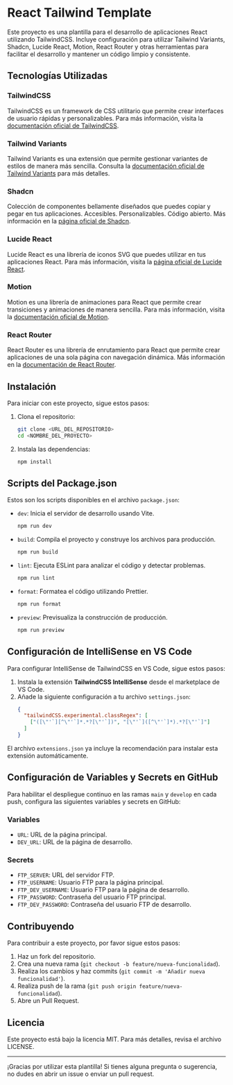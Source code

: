 # React Tailwind Template

Este proyecto es una plantilla para el desarrollo de aplicaciones React utilizando TailwindCSS. Incluye configuración para utilizar Tailwind Variants, Shadcn, Lucide React, Motion, React Router y otras herramientas para facilitar el desarrollo y mantener un código limpio y consistente.

## Tecnologías Utilizadas

### TailwindCSS
TailwindCSS es un framework de CSS utilitario que permite crear interfaces de usuario rápidas y personalizables. Para más información, visita la [documentación oficial de TailwindCSS](https://tailwindcss.com/).

### Tailwind Variants
Tailwind Variants es una extensión que permite gestionar variantes de estilos de manera más sencilla. Consulta la [documentación oficial de Tailwind Variants](https://www.tailwind-variants.org/docs/introduction) para más detalles.

### Shadcn
Colección de componentes bellamente diseñados que puedes copiar y pegar en tus aplicaciones. Accesibles. Personalizables. Código abierto. Más información en la [página oficial de Shadcn](https://ui.shadcn.com/).

### Lucide React
Lucide React es una librería de iconos SVG que puedes utilizar en tus aplicaciones React. Para más información, visita la [página oficial de Lucide React](https://lucide.dev/).

### Motion
Motion es una librería de animaciones para React que permite crear transiciones y animaciones de manera sencilla. Para más información, visita la [documentación oficial de Motion](https://motion.dev/docs).

### React Router
React Router es una librería de enrutamiento para React que permite crear aplicaciones de una sola página con navegación dinámica. Más información en la [documentación de React Router](https://reactrouter.com/en/main/start/overview).

## Instalación

Para iniciar con este proyecto, sigue estos pasos:

1. Clona el repositorio:
    ```bash
    git clone <URL_DEL_REPOSITORIO>
    cd <NOMBRE_DEL_PROYECTO>
    ```

2. Instala las dependencias:
    ```bash
    npm install
    ```

## Scripts del Package.json

Estos son los scripts disponibles en el archivo `package.json`:

- `dev`: Inicia el servidor de desarrollo usando Vite.
    ```bash
    npm run dev
    ```
- `build`: Compila el proyecto y construye los archivos para producción.
    ```bash
    npm run build
    ```
- `lint`: Ejecuta ESLint para analizar el código y detectar problemas.
    ```bash
    npm run lint
    ```
- `format`: Formatea el código utilizando Prettier.
    ```bash
    npm run format
    ```
- `preview`: Previsualiza la construcción de producción.
    ```bash
    npm run preview
    ```

## Configuración de IntelliSense en VS Code

Para configurar IntelliSense de TailwindCSS en VS Code, sigue estos pasos:

1. Instala la extensión **TailwindCSS IntelliSense** desde el marketplace de VS Code.
2. Añade la siguiente configuración a tu archivo `settings.json`:
    ```json
    {
      "tailwindCSS.experimental.classRegex": [
        ["([\"'`][^\"'`]*.*?[\"'`])", "[\"'`]([^\"'`]*).*?[\"'`]"]
      ]
    }
    ```

El archivo `extensions.json` ya incluye la recomendación para instalar esta extensión automáticamente.

## Configuración de Variables y Secrets en GitHub

Para habilitar el despliegue continuo en las ramas `main` y `develop` en cada push, configura las siguientes variables y secrets en GitHub:

### Variables

- `URL`: URL de la página principal.
- `DEV_URL`: URL de la página de desarrollo.

### Secrets

- `FTP_SERVER`: URL del servidor FTP.
- `FTP_USERNAME`: Usuario FTP para la página principal.
- `FTP_DEV_USERNAME`: Usuario FTP para la página de desarrollo.
- `FTP_PASSWORD`: Contraseña del usuario FTP principal.
- `FTP_DEV_PASSWORD`: Contraseña del usuario FTP de desarrollo.

## Contribuyendo

Para contribuir a este proyecto, por favor sigue estos pasos:

1. Haz un fork del repositorio.
2. Crea una nueva rama (`git checkout -b feature/nueva-funcionalidad`).
3. Realiza los cambios y haz commits (`git commit -m 'Añadir nueva funcionalidad'`).
4. Realiza push de la rama (`git push origin feature/nueva-funcionalidad`).
5. Abre un Pull Request.

## Licencia

Este proyecto está bajo la licencia MIT. Para más detalles, revisa el archivo LICENSE.

---

¡Gracias por utilizar esta plantilla! Si tienes alguna pregunta o sugerencia, no dudes en abrir un issue o enviar un pull request.
